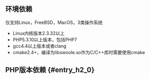 ## **环境依赖**

仅支持Linux，FreeBSD，MacOS，3类操作系统

* Linux内核版本2.3.32以上
* PHP5.3.10以上版本，包括PHP7
* gcc4.4以上版本或者clang
* cmake2.4+，编译为libswoole.so作为C/C++库时需要使用cmake

## PHP版本依赖 {#entry_h2_0}



